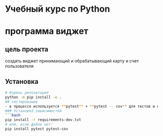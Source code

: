 # Учебный курс по Python
# программа виджет 
## цель проекта
создать виджет принимающий и обрабатывающий карту и счет пользователя
## Установка
```bash
# Корень репозитория
python -m pip install -e .
## тестирование
- в процессе используется **pytest** + **pytest -- cov** для тестов и покрытия кода
### Установка зависимостей
```bash
pip install -r requirements-dev.txt
# или, если файла нет:
pip install pytest pytest-cov